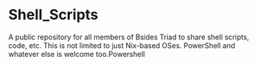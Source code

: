 # Shell_Scripts
A public repository for all members of Bsides Triad to share shell scripts, code, etc. This is not limited to just Nix-based OSes.  PowerShell and whatever else  is welcome too.Powershell

